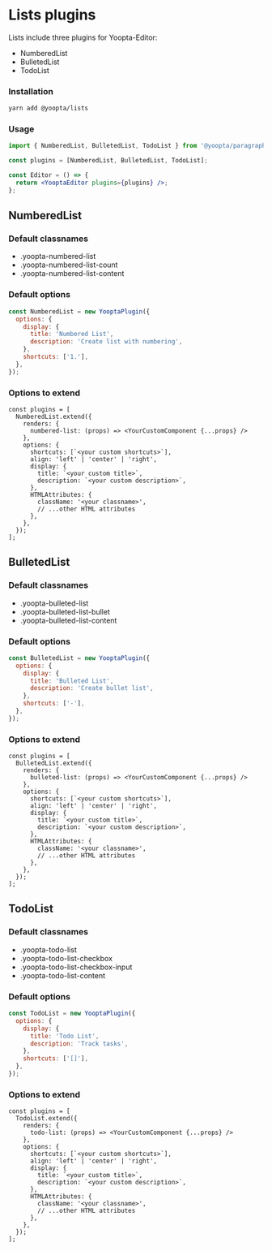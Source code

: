 # Lists plugins

Lists include three plugins for Yoopta-Editor:

- NumberedList
- BulletedList
- TodoList

### Installation

```bash
yarn add @yoopta/lists
```

### Usage

```jsx
import { NumberedList, BulletedList, TodoList } from '@yoopta/paragraph';

const plugins = [NumberedList, BulletedList, TodoList];

const Editor = () => {
  return <YooptaEditor plugins={plugins} />;
};
```

## NumberedList

### Default classnames

- .yoopta-numbered-list
- .yoopta-numbered-list-count
- .yoopta-numbered-list-content

### Default options

```js
const NumberedList = new YooptaPlugin({
  options: {
    display: {
      title: 'Numbered List',
      description: 'Create list with numbering',
    },
    shortcuts: ['1.'],
  },
});
```

### Options to extend

```tsx
const plugins = [
  NumberedList.extend({
    renders: {
      numbered-list: (props) => <YourCustomComponent {...props} />
    },
    options: {
      shortcuts: [`<your custom shortcuts>`],
      align: 'left' | 'center' | 'right',
      display: {
        title: `<your custom title>`,
        description: `<your custom description>`,
      },
      HTMLAttributes: {
        className: '<your classname>',
        // ...other HTML attributes
      },
    },
  });
];
```

## BulletedList

### Default classnames

- .yoopta-bulleted-list
- .yoopta-bulleted-list-bullet
- .yoopta-bulleted-list-content

### Default options

```js
const BulletedList = new YooptaPlugin({
  options: {
    display: {
      title: 'Bulleted List',
      description: 'Create bullet list',
    },
    shortcuts: ['-'],
  },
});
```

### Options to extend

```tsx
const plugins = [
  BulletedList.extend({
    renders: {
      bulleted-list: (props) => <YourCustomComponent {...props} />
    },
    options: {
      shortcuts: [`<your custom shortcuts>`],
      align: 'left' | 'center' | 'right',
      display: {
        title: `<your custom title>`,
        description: `<your custom description>`,
      },
      HTMLAttributes: {
        className: '<your classname>',
        // ...other HTML attributes
      },
    },
  });
];
```

## TodoList

### Default classnames

- .yoopta-todo-list
- .yoopta-todo-list-checkbox
- .yoopta-todo-list-checkbox-input
- .yoopta-todo-list-content

### Default options

```js
const TodoList = new YooptaPlugin({
  options: {
    display: {
      title: 'Todo List',
      description: 'Track tasks',
    },
    shortcuts: ['[]'],
  },
});
```

### Options to extend

```tsx
const plugins = [
  TodoList.extend({
    renders: {
      todo-list: (props) => <YourCustomComponent {...props} />
    },
    options: {
      shortcuts: [`<your custom shortcuts>`],
      align: 'left' | 'center' | 'right',
      display: {
        title: `<your custom title>`,
        description: `<your custom description>`,
      },
      HTMLAttributes: {
        className: '<your classname>',
        // ...other HTML attributes
      },
    },
  });
];
```
